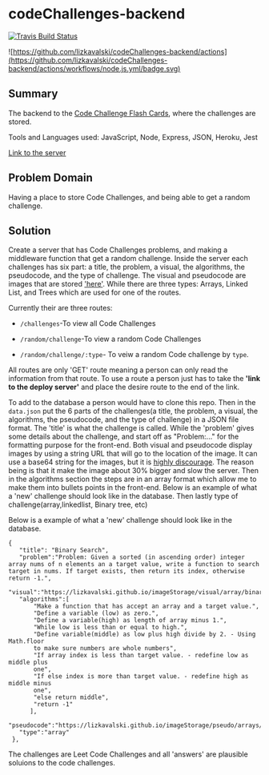 # codeChallenges-backend 
[![Travis Build Status](https://travis-ci.org/lizkavalski/codeChallenges-backend.svg?branch=main)](https://travis-ci.org/lizkavalski/codeChallenges-backend)

![https://github.com/lizkavalski/codeChallenges-backend/actions](https://github.com/lizkavalski/codeChallenges-backend/actions/workflows/node.js.yml/badge.svg)
## Summary
The backend to the [Code Challenge Flash Cards](https://github.com/lizkavalski/codeChallenge-frontEnd), where the challenges are stored.

Tools and Languages used: JavaScript, Node, Express, JSON, Heroku, Jest

[Link to the server](https://code-challenges-backend.herokuapp.com/)

## Problem Domain  

Having a place to store Code Challenges, and being able to get a random challenge.

## Solution

Create a server that has Code Challenges problems, and making a middleware function that get a random challenge. Inside the server each challenges has six part: a title, the problem, a visual, the algorithms, the pseudocode, and the type of challenge. The visual and pseudocode are images that are stored ['here'](https://github.com/lizkavalski/imageStorage). While there are three types: Arrays, Linked List, and Trees which are used for one of the routes.


Currently their are three routes:
 * `/challenges`-To view all Code Challenges

 * `/random/challenge`-To view a random Code Challenges
 
 * `/random/challenge/:type`- To veiw a random Code challenge by `type`. 

 All routes are only 'GET' route meaning a person can only read the information from that route. To use a route a person just has to take the __'link to the deploy server'__ and place the desire route to the end of the link.

 To add to the database a person would have to clone this repo. Then in the `data.json` put the 6 parts of the challenges(a title, the problem, a visual, the algorithms, the pseudocode, and the type of challenge) in a JSON file format. The 'title' is what the challenge is called. While the 'problem' gives some details about the challenge, and start off as "Problem:..." for the formatting purpose for  the front-end. Both visual and pseudocode display images by using a string URL that will go to the location of the image. It can use a base64 string for the images, but it is [highly discourage](https://medium.com/snapp-mobile/dont-use-base64-encoded-images-on-mobile-13ddeac89d7c). The reason being is that it make the image about 30% bigger and slow the server. Then in the algorithms section the steps are in an array format which allow me to make them into bullets points in the front-end. Below is an example of what a 'new' challenge should look like in the database. Then lastly type of challenge(array,linkedlist, Binary tree, etc)
 
 Below is a example of what a 'new' challenge should look like in the database.

 ```
{
    "title": "Binary Search", 
    "problem":"Problem: Given a sorted (in ascending order) integer array nums of n elements an a target value, write a function to search target in nums. If target exists, then return its index, otherwise return -1.",
    "visual":"https://lizkavalski.github.io/imageStorage/visual/array/binarySerch.png",
    "algorithms":[ 
        "Make a function that has accept an array and a target value.", 
        "Define a variable (low) as zero.", 
        "Define a variable(high) as length of array minus 1.",
        "While low is less than or equal to high.",
        "Define variable(middle) as low plus high divide by 2. - Using Math.floor 
        to make sure numbers are whole numbers",
        "If array index is less than target value. - redefine low as middle plus 
        one",
        "If else index is more than target value. - redefine high as middle minus 
        one", 
        "else return middle", 
        "return -1" 
       ], 
    "pseudocode":"https://lizkavalski.github.io/imageStorage/pseudo/arrays/psBinarySearch.png",
    "type":"array"
  }, 
 ```    
The challenges are Leet Code Challenges and  all 'answers' are plausible soluions to the code challenges.


